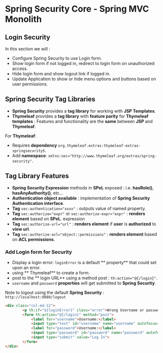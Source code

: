 # Spring Security Core - Spring MVC Monolith

## Login Security

In this section we will : 

- Configure Spring Security to use Login form.
- Show login form if not logged in, redirect to login form on unauthorized access.
- Hide login form and show logout link if logged in.
- Update Application to show or hide menu options and buttons based on user permissions.



Spring Security Tag Libraries
-------
- **Spring Security** provides a **tag library** for working with **JSP Templates**.
- **Thymeleaf** provides a **tag library** with **feature parity** for **Thymeleaf templates** : Features and functionality are the **same** between **JSP** and **Thymeleaf**.


For **Thymeleaf**:
- Requires **dependency** `org.thymeleaf.extras:thymeleaf-extras-springsecurity5`.
- Add **namespace**: `xmlns:sec="http://www.thymeleaf.org/extras/spring-security"`.


Tag Library Features
-------
- **Spring Security Expression** methods in **SPeL** exposed : i.e. **hasRole()**, **hasAnyAuthority()**, etc...
- **Authentication object available** : implementation of **Spring Security Authentication interface**.
- **Tag** `sec:authentication="xxxx"` : outputs value of named property.
- **Tag** `sec:authorize="expr"` or `sec:authorize-expr="expr"` : **renders element** based on **SPeL**.
expression
- **Tag** `sec:authorize-url="url"` : **renders element** if **user** is **authorized** to **view url**.
- **Tag** `sec:authorize-acl="object::permissions"` : **renders element** based on **ACL permissions**.



### Add Login form for Security

- Display a login error: `loginError` is a default ** property**  that could set upon an error.
- using ** Thymeleaf**  to create a form.
- post to the ** login URL**  using a method post : `th:action="@{/login}"`.
- `username` and `password` **properties** will get submitted to **Spring Security**.

Note to logout using the default **Spring Security** : `http://localhost:8080/logout`

```html
<div class="col-md-12">
        <p th:if="${loginError}" class="error">Wrong Username or password</p>
        <form th:action="@{/login}" method="post">
            <label for="username">Username:</label>
            <input type="text" id="username" name="username" autofocus="true" autocomplete="off">
            <label for="password">Username:</label>
            <input type="password" id="password" name="password" autofocus="true" autocomplete="off">
            <input type="submit" value="Log In">
        </form>
</div>
```

